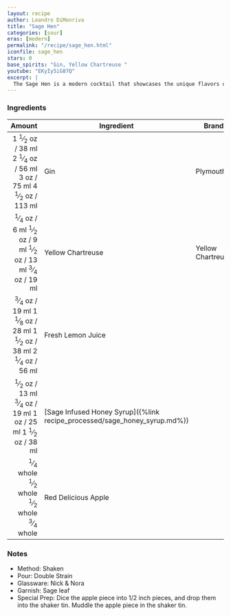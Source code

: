 ```yaml
---
layout: recipe
author: Leandro DiMonriva
title: "Sage Hen"
categories: [sour]
eras: [modern]
permalink: "/recipe/sage_hen.html"
iconfile: sage_hen
stars: 0
base_spirits: "Gin, Yellow Chartreuse "
youtube: "EKyIy5iG87Q"
excerpt: |
  The Sage Hen is a modern cocktail that showcases the unique flavors of sage and honey.
---
```


### Ingredients

|     Amount | Ingredient                                                      | Brand             |
| ---------: | --------------------------------------------------------------- | ----------------- |
|     <span class="onex active">1 <sup>1</sup>&frasl;<sub>2</sub> oz  / 38 ml</span> <span class="onehalfx">2 <sup>1</sup>&frasl;<sub>4</sub> oz  / 56 ml</span> <span class="twox">3 oz  / 75 ml</span> <span class="threex">4 <sup>1</sup>&frasl;<sub>2</sub> oz  / 113 ml</span>| Gin                                                             | Plymouth          |
|    <span class="onex active"> <sup>1</sup>&frasl;<sub>4</sub> oz  / 6 ml</span> <span class="onehalfx"> <sup>1</sup>&frasl;<sub>2</sub> oz  / 9 ml</span> <span class="twox"> <sup>1</sup>&frasl;<sub>2</sub> oz  / 13 ml</span> <span class="threex"> <sup>3</sup>&frasl;<sub>4</sub> oz  / 19 ml</span>| Yellow Chartreuse                                               | Yellow Chartreuse |
|    <span class="onex active"> <sup>3</sup>&frasl;<sub>4</sub> oz  / 19 ml</span> <span class="onehalfx">1 <sup>1</sup>&frasl;<sub>8</sub> oz  / 28 ml</span> <span class="twox">1 <sup>1</sup>&frasl;<sub>2</sub> oz  / 38 ml</span> <span class="threex">2 <sup>1</sup>&frasl;<sub>4</sub> oz  / 56 ml</span>| Fresh Lemon Juice                                               |
|     <span class="onex active"> <sup>1</sup>&frasl;<sub>2</sub> oz  / 13 ml</span> <span class="onehalfx"> <sup>3</sup>&frasl;<sub>4</sub> oz  / 19 ml</span> <span class="twox">1 oz  / 25 ml</span> <span class="threex">1 <sup>1</sup>&frasl;<sub>2</sub> oz  / 38 ml</span>| [Sage Infused Honey Syrup]({%link recipe_processed/sage_honey_syrup.md%}) |
| <span class="onex active"> <sup>1</sup>&frasl;<sub>4</sub> whole </span> <span class="onehalfx"> <sup>1</sup>&frasl;<sub>2</sub> whole </span> <span class="twox"> <sup>1</sup>&frasl;<sub>2</sub> whole </span> <span class="threex"> <sup>3</sup>&frasl;<sub>4</sub> whole </span>| Red Delicious Apple                                             |

### Notes

- Method: Shaken
- Pour: Double Strain
- Glassware: Nick & Nora
- Garnish: Sage leaf
- Special Prep: Dice the apple piece into 1/2 inch pieces, and drop them into the shaker tin. Muddle the apple piece in the shaker tin.
